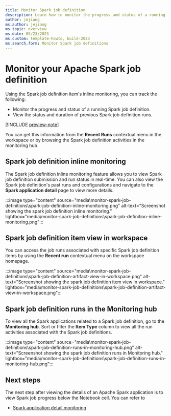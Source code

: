 ```yaml
---
title: Monitor Spark job definition
description: Learn how to monitor the progress and status of a running Spark job definition, and how to view the status and duration of previous runs.
author: jejiang
ms.author: jejiang
ms.topic: overview 
ms.date: 05/23/2023
ms.custom: template-howto, build-2023
ms.search.form: Monitor Spark job definitions
---
```


# Monitor your Apache Spark job definition

Using the Spark job definition item's inline monitoring, you can track the following:

* Monitor the progress and status of a running Spark job definition.
* View the status and duration of previous Spark job definition runs.

[!INCLUDE [preview-note](../includes/preview-note.md)]

You can get this information from the **Recent Runs** contextual menu in the workspace or by browsing the Spark job definition activities in the monitoring hub.

## Spark job definition inline monitoring

The Spark job definition inline monitoring feature allows you to view Spark job definition submission and run status in real-time. You can also view the Spark job definition's past runs and configurations and navigate to the **Spark application detail** page to view more details.

:::image type="content" source="media\monitor-spark-job-definitions\spark-job-definition-inline-monitoring.png" alt-text="Screenshot showing the spark job definition inline monitoring." lightbox="media\monitor-spark-job-definitions\spark-job-definition-inline-monitoring.png":::

## Spark job definition item view in workspace

You can access the job runs associated with specific Spark job definition items by using the **Recent run** contextual menu on the workspace homepage.

:::image type="content" source="media\monitor-spark-job-definitions\spark-job-definition-artifact-view-in-workspace.png" alt-text="Screenshot showing the spark job definition item view in workspace." lightbox="media\monitor-spark-job-definitions\spark-job-definition-artifact-view-in-workspace.png":::

## Spark job definition runs in the Monitoring hub

To view all the Spark applications related to a Spark job definition, go to the **Monitoring hub**.  Sort or filter the **Item Type** column to view all the run activities associated with the Spark job definitions.

:::image type="content" source="media\monitor-spark-job-definitions\spark-job-definition-runs-in-monitoring-hub.png" alt-text="Screenshot showing the spark job definition runs in Monitoring hub." lightbox="media\monitor-spark-job-definitions\spark-job-definition-runs-in-monitoring-hub.png":::

## Next steps

The next step after viewing the details of an Apache Spark application is to view Spark job progress below the Notebook cell. You can refer to

* [Spark application detail monitoring](spark-detail-monitoring.md)
